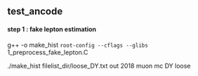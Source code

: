 ## test_ancode
#### step 1 : fake lepton estimation
g++ -o make_hist `root-config --cflags --glibs` 1_preprocess_fake_lepton.C

./make_hist filelist_dir/loose_DY.txt out 2018 muon mc DY loose
